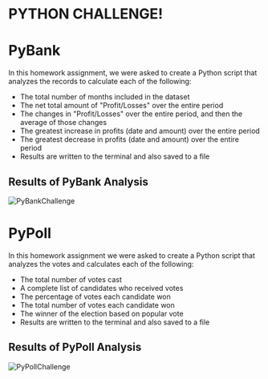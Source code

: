 # PYTHON CHALLENGE!

# PyBank 

In this homework assignment, we were asked to create a Python script that analyzes the records to calculate each of the following:
* The total number of months included in the dataset
* The net total amount of "Profit/Losses" over the entire period
* The changes in "Profit/Losses" over the entire period, and then the average of those changes
* The greatest increase in profits (date and amount) over the entire period
* The greatest decrease in profits (date and amount) over the entire period
* Results are written to the terminal and also saved to a file 

## Results of PyBank Analysis

![PyBankChallenge](https://user-images.githubusercontent.com/75756974/177438026-0495537d-b263-45c4-b0d4-51d6ea1961d9.gif)

# PyPoll 

In this homework assignment we were asked to create a Python script that analyzes the votes and calculates each of the following:
* The total number of votes cast
* A complete list of candidates who received votes
* The percentage of votes each candidate won
* The total number of votes each candidate won
* The winner of the election based on popular vote
* Results are written to the terminal and also saved to a file 

## Results of PyPoll Analysis

![PyPollChallenge](https://user-images.githubusercontent.com/75756974/177437351-6a7d66ee-3caa-45db-8951-9bcd3cabdb49.gif)
